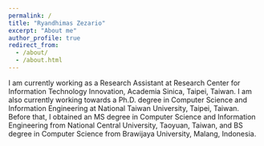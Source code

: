 ```yaml
---
permalink: /
title: "Ryandhimas Zezario"
excerpt: "About me"
author_profile: true
redirect_from: 
  - /about/
  - /about.html
---
```


I am currently working as a Research Assistant at Research Center for Information Technology Innovation, Academia Sinica, Taipei, Taiwan. I am also currently working towards a Ph.D. degree in Computer Science and Information Engineering at National Taiwan University, Taipei, Taiwan. Before that, I obtained an MS degree in Computer Science and Information Engineering from National Central University, Taoyuan, Taiwan, and BS degree in Computer Science from Brawijaya University, Malang, Indonesia. 